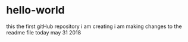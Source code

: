 # hello-world
this the first gitHub repository i am creating
i am making changes to the readme file today may 31 2018
